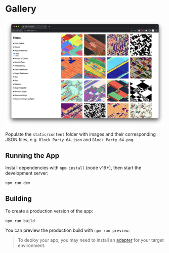 # Gallery

!["Demo view"](./demo.png)

Populate the `static/content` folder with images and their corresponding JSON files, e.g. `Block Party 64.json` and `Block Party 64.png`.

## Running the App

Install dependencies with `npm install` (node v16+), then start the development server:

```bash
npm run dev
```

## Building

To create a production version of the app:

```bash
npm run build
```

You can preview the production build with `npm run preview`.

> To deploy your app, you may need to install an [adapter](https://kit.svelte.dev/docs/adapters) for your target environment.
